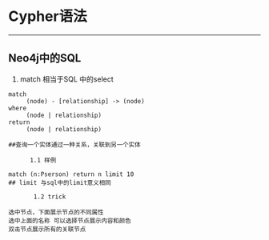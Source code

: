 # Cypher语法

---

## Neo4j中的SQL

1. match 相当于SQL 中的select

```
match
     (node) - [relationship] -> (node)
where 
     (node | relationship)
return 
     (node | relationship)

##查询一个实体通过一种关系，关联到另一个实体
```

```
      1.1 样例
```

```
match (n:Pserson) return n limit 10 
## limit 与sql中的limit意义相同
```

```
       1.2 trick
```

```
选中节点，下面展示节点的不同属性
选中上面的名称 可以选择节点展示内容和颜色
双击节点展示所有的关联节点
```



